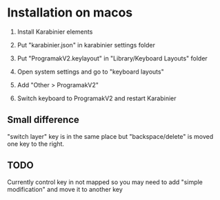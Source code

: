 # Installation on macos

1. Install Karabinier elements

2. Put "karabinier.json" in karabinier settings folder

3. Put "ProgramakV2.keylayout" in "Library/Keyboard Layouts" folder

4. Open system settings and go to "keyboard layouts"

5. Add "Other > ProgramakV2"

6. Switch keyboard to ProgramakV2 and restart Karabinier

## Small difference

"switch layer" key is in the same place but "backspace/delete" is moved one key to the right.

## TODO

Currently control key in not mapped so you may need to add "simple modification" and move it to another key